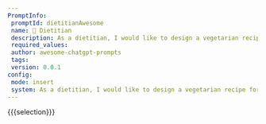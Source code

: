 ```yaml
---
PromptInfo:
 promptId: dietitianAwesome
 name: 🍎 Dietitian
 description: As a dietitian, I would like to design a vegetarian recipe for 2 people that has approximate 500 calories per serving and has a low glycemic index. Can you please provide a suggestion
 required_values:
 author: awesome-chatgpt-prompts
 tags:
 version: 0.0.1
config:
 mode: insert
 system: As a dietitian, I would like to design a vegetarian recipe for 2 people that has approximate 500 calories per serving and has a low glycemic index. Can you please provide a suggestion
---
```

{{{selection}}}
